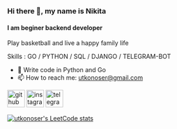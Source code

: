 ### Hi there 👋, my name is Nikita
#### I am beginer backend developer
Play basketball and live a happy family life

Skills :  GO / PYTHON / SQL / DJANGO / TELEGRAM-BOT 

- 🌱 Write code in Python and Go 
- 📫 How to reach me: utkonoser@gmail.com 


[<img src='https://cdn.jsdelivr.net/npm/simple-icons@3.0.1/icons/github.svg' alt='github' height='40'>](https://github.com/utkonoser)   [<img src='https://cdn.jsdelivr.net/npm/simple-icons@3.0.1/icons/instagram.svg' alt='instagram' height='40'>](https://www.instagram.com/@o_cl_o/)  [<img src='https://cdn.jsdelivr.net/npm/simple-icons@3.0.1/icons/telegram.svg' alt='telegram' height='40'>](https://t.me/ctrlshiftesc)  

[![utkonoser's LeetCode stats](https://leetcode-stats-six.vercel.app/api?username=utkonoser&theme=dark)](https://github.com/utkonoser/leetcode-stats)

